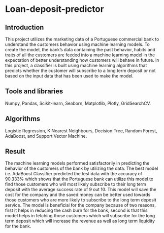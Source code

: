 # Loan-deposit-predictor

## Introduction
This project utilizes the marketing data of a Portuguese commercial bank to understand the customers behavior using machine learning models. To create the model, the bank’s data containing the past behavior, habits and traits of all the customers are feeded into a machine learning model in the expectation of better understanding how customers will behave in future. In this project, a classifier is built using machine learning algorithms that predicts whether the customer will subscribe to a long term deposit or not based on the input data that has been used to make the model.

## Tools and libraries 
Numpy, Pandas, Scikit-learn, Seaborn, Matplotlib, Plotly, GridSearchCV.

## Algorithms
Logistic Regression, K Nearest Neighbours, Decision Tree, Random Forest, AdaBoost, and Support Vector Machine.

## Result
The machine learning models performed satisfactorily in predicting the behavior of the customers of the bank by utilizing the data. The best model i.e. AdaBoost Classifier predicted the test data with the accuracy of 90.333% which shows that the Portuguese bank can utilize this model to find those customers who will most likely subscribe to their long term deposit with the average success rate of 9 out 10. This model will save the cost for the company and the saved money can be better used towards those customers who are more likely to subscribe to the long term deposit service. The model is beneficial for the company because of two reasons, first it helps in reducing the cash burn for the bank, second is that this model helps in fetching those customers which will subscribe for the long term deposit which will increase the revenue as well as long term liquidity for the bank.
